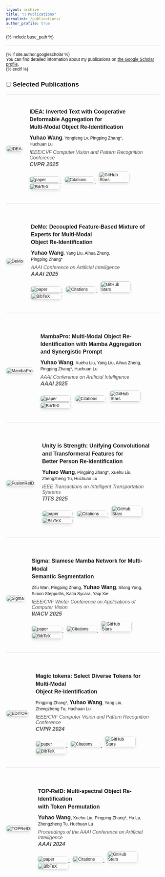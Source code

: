 ```yaml
---
layout: archive
title: "📖 Publications"
permalink: /publications/
author_profile: true
---
```


<style>
  body { font-family: 'Helvetica', Arial, sans-serif; }
  .publications-container { max-width: 1200px; margin: 0 auto; }
  .publication-entry {
    display: flex;
    flex-wrap: wrap;
    margin-bottom: 40px;
    align-items: center;
    border-bottom: 1px solid #ddd;
    padding-bottom: 20px;
  }
  .publication-entry:last-child { border: none; }
  .publication-entry img {
    width: 100%;
    max-width: 100px;
    border-radius: 8px;
    box-shadow: 0px 4px 8px rgba(0,0,0,0.1);
  }
  .publication-info {
    flex: 1;
    padding: 24px;
  }
  .publication-info b {
    font-size: 18px;
    line-height: 1.4;
  }
  .publication-info em {
    color: #555;
    font-size: 16px;
  }
  .publication-buttons a {
    margin-right: 10px;
  }
  hr {
    border: 0;
    height: 1px;
    background: #ddd;
    margin: 20px 0;
  }
</style>

{% include base_path %}

<hr>
{% if site.author.googlescholar %}
  <div class="wordwrap">
    You can find detailed information about my publications on <a href="{{site.author.googlescholar}}">the Google Scholar profile</a>.
  </div>
{% endif %}

<br>

<div class="publications-container">
  <h2>📝 Selected Publications</h2>
  <hr>

  <!-- Publication 1 -->
  <div class="publication-entry">
    <div>
      <img src="{{ base_path }}/images/IDEA.png" alt="IDEA">
    </div>
    <div class="publication-info">
      <div>
        <b>IDEA: Inverted Text with Cooperative Deformable Aggregation for<br>Multi-Modal Object Re-Identification</b>
      </div>
      <div style="margin: 10px 0;">
        <b>Yuhao Wang</b>, Yongfeng Lv, Pingping Zhang*,<br>
        Huchuan Lu
      </div>
      <div>
        <em>IEEE/CVF Computer Vision and Pattern Recognition Conference</em><br>
        <em><b>CVPR 2025</b></em>
      </div>
      <div class="publication-buttons" style="margin-top: 10px;">
        <a href="https://arxiv.org/abs/2503.10324">
          <img src="https://img.shields.io/badge/-Paper-blue?logo=microsoftpowerpoint&logoColor=B7472A&labelColor=white&color=F5F5F5&style=flat" alt="paper">
        </a>
        <a href="https://scholar.google.com/citations?view_op=view_citation&hl=zh-CN&user=WZvjVLkAAAAJ&citation_for_view=WZvjVLkAAAAJ:5nxA0vEk-isC">
          <img src="https://img.shields.io/badge/dynamic/json?logo=Google%20Scholar&url=https%3A%2F%2Fcdn.jsdelivr.net%2Fgh%2F924973292%2F924973292.github.io%40google-scholar-stats%2Fgoogle_scholar_crawler%2Fresults%2Fgs_data.json&query=$.publications['WZvjVLkAAAAJ:5nxA0vEk-isC'].num_citations&labelColor=f6f6f6&color=9cf&style=flat&label=Citations" alt="Citations">
        </a>
        <a href="https://github.com/924973292/IDEA">
          <img src="https://img.shields.io/github/stars/924973292/IDEA?style=social" alt="GitHub Stars">
        </a>
        <a href="{{ base_path }}/ciations/IDEA.md">
          <img src="https://img.shields.io/badge/-BibTeX-blue?labelColor=white&color=F5F5F5&logo=latex&logoColor=008080" alt="BibTeX">
        </a>
      </div>
    </div>
  </div>

  <!-- Publication 2 -->
  <div class="publication-entry">
    <div>
      <img src="{{ base_path }}/images/DeMo.png" alt="DeMo">
    </div>
    <div class="publication-info">
      <div>
        <b>DeMo: Decoupled Feature-Based Mixture of Experts for Multi-Modal<br>Object Re-Identification</b>
      </div>
      <div style="margin: 10px 0;">
        <b>Yuhao Wang</b>, Yang Liu, Aihua Zheng,<br>
        Pingping Zhang*
      </div>
      <div>
        <em>AAAI Conference on Artificial Intelligence</em><br>
        <em><b>AAAI 2025</b></em>
      </div>
      <div class="publication-buttons" style="margin-top: 10px;">
        <a href="https://arxiv.org/abs/2412.10650">
          <img src="https://img.shields.io/badge/-Paper-blue?logo=microsoftpowerpoint&logoColor=B7472A&labelColor=white&color=F5F5F5&style=flat" alt="paper">
        </a>
        <a href="https://scholar.google.com/citations?view_op=view_citation&hl=zh-CN&user=WZvjVLkAAAAJ&citation_for_view=WZvjVLkAAAAJ:hqOjcs7Dif8C">
          <img src="https://img.shields.io/badge/dynamic/json?logo=Google%20Scholar&url=https%3A%2F%2Fcdn.jsdelivr.net%2Fgh%2F924973292%2F924973292.github.io%40google-scholar-stats%2Fgoogle_scholar_crawler%2Fresults%2Fgs_data.json&query=$.publications['WZvjVLkAAAAJ:hqOjcs7Dif8C'].num_citations&labelColor=f6f6f6&color=9cf&style=flat&label=Citations" alt="Citations">
        </a>
        <a href="https://github.com/924973292/DeMo">
          <img src="https://img.shields.io/github/stars/924973292/DeMo?style=social" alt="GitHub Stars">
        </a>
        <a href="{{ base_path }}/ciations/DeMo.md">
          <img src="https://img.shields.io/badge/-BibTeX-blue?labelColor=white&color=F5F5F5&logo=latex&logoColor=008080" alt="BibTeX">
        </a>
      </div>
    </div>
  </div>

  <!-- Publication 3 -->
  <div class="publication-entry">
    <div>
      <img src="{{ base_path }}/images/MambaPro.png" alt="MambaPro">
    </div>
    <div class="publication-info">
      <div>
        <b>MambaPro: Multi-Modal Object Re-Identification with Mamba Aggregation<br>and Synergistic Prompt</b>
      </div>
      <div style="margin: 10px 0;">
        <b>Yuhao Wang</b>, Xuehu Liu, Yang Liu, Aihua Zheng,<br>
        Pingping Zhang*, Huchuan Lu
      </div>
      <div>
        <em>AAAI Conference on Artificial Intelligence</em><br>
        <em><b>AAAI 2025</b></em>
      </div>
      <div class="publication-buttons" style="margin-top: 10px;">
        <a href="https://arxiv.org/abs/2412.10707">
          <img src="https://img.shields.io/badge/-Paper-blue?logo=microsoftpowerpoint&logoColor=B7472A&labelColor=white&color=F5F5F5&style=flat" alt="paper">
        </a>
        <a href="https://scholar.google.com/citations?view_op=view_citation&hl=zh-CN&user=WZvjVLkAAAAJ&citation_for_view=WZvjVLkAAAAJ:ufrVoPGSRksC">
          <img src="https://img.shields.io/badge/dynamic/json?logo=Google%20Scholar&url=https%3A%2F%2Fcdn.jsdelivr.net%2Fgh%2F924973292%2F924973292.github.io%40google-scholar-stats%2Fgoogle_scholar_crawler%2Fresults%2Fgs_data.json&query=$.publications['WZvjVLkAAAAJ:ufrVoPGSRksC'].num_citations&labelColor=f6f6f6&color=9cf&style=flat&label=Citations" alt="Citations">
        </a>
        <a href="https://github.com/924973292/MambaPro">
          <img src="https://img.shields.io/github/stars/924973292/MambaPro?style=social" alt="GitHub Stars">
        </a>
        <a href="{{ base_path }}/ciations/MambaPro.md">
          <img src="https://img.shields.io/badge/-BibTeX-blue?labelColor=white&color=F5F5F5&logo=latex&logoColor=008080" alt="BibTeX">
        </a>
      </div>
    </div>
  </div>

  <!-- Publication 4 -->
  <div class="publication-entry">
    <div>
      <img src="{{ base_path }}/images/FusionReID.png" alt="FusionReID">
    </div>
    <div class="publication-info">
      <div>
        <b>Unity is Strength: Unifying Convolutional and Transformeral Features for<br>Better Person Re-Identification</b>
      </div>
      <div style="margin: 10px 0;">
        <b>Yuhao Wang</b>, Pingping Zhang*,  Xuehu Liu,<br>
        Zhengzheng Tu, Huchuan Lu
      </div>
      <div>
        <em>IEEE Transactions on Intelligent Transportation Systems</em><br>
        <em><b>TITS 2025</b></em>
      </div>
      <div class="publication-buttons" style="margin-top: 10px;">
        <a href="https://arxiv.org/abs/2412.17239">
          <img src="https://img.shields.io/badge/-Paper-blue?logo=microsoftpowerpoint&logoColor=B7472A&labelColor=white&color=F5F5F5&style=flat" alt="paper">
        </a>
        <a href="https://scholar.google.com/citations?view_op=view_citation&hl=zh-CN&user=WZvjVLkAAAAJ&citation_for_view=WZvjVLkAAAAJ:Y0pCki6q_DkC">
          <img src="https://img.shields.io/badge/dynamic/json?logo=Google%20Scholar&url=https%3A%2F%2Fcdn.jsdelivr.net%2Fgh%2F924973292%2F924973292.github.io%40google-scholar-stats%2Fgoogle_scholar_crawler%2Fresults%2Fgs_data.json&query=$[%27publications%27][%27WZvjVLkAAAAJ:Y0pCki6q_DkC%27][%27num_citations%27]&labelColor=f6f6f6&color=9cf&style=flat&label=Citations" alt="Citations">
        </a>
        <a href="https://github.com/924973292/FusionReID">
          <img src="https://img.shields.io/github/stars/924973292/FusionReID?style=social" alt="GitHub Stars">
        </a>
        <a href="{{ base_path }}/ciations/FusionReID.md">
          <img src="https://img.shields.io/badge/-BibTeX-blue?labelColor=white&color=F5F5F5&logo=latex&logoColor=008080" alt="BibTeX">
        </a>
      </div>
    </div>
  </div>

  <!-- Publication 5 -->
  <div class="publication-entry">
    <div>
      <img src="{{ base_path }}/images/Sigma.png" alt="Sigma">
    </div>
    <div class="publication-info">
      <div>
        <b>Sigma: Siamese Mamba Network for Multi-Modal<br>Semantic Segmentation</b>
      </div>
      <div style="margin: 10px 0;">
        Zifu Wan, Pingping Zhang, <b>Yuhao Wang</b>, Silong Yong,<br>
        Simon Stepputtis, Katia Sycara, Yaqi Xie
      </div>
      <div>
        <em>IEEE/CVF Winter Conference on Applications of Computer Vision</em><br>
        <em><b>WACV 2025</b></em>
      </div>
      <div class="publication-buttons" style="margin-top: 10px;">
        <a href="https://arxiv.org/abs/2404.04256">
          <img src="https://img.shields.io/badge/-Paper-blue?logo=microsoftpowerpoint&logoColor=B7472A&labelColor=white&color=F5F5F5&style=flat" alt="paper">
        </a>
        <a href="https://scholar.google.com/citations?view_op=view_citation&hl=zh-CN&user=WZvjVLkAAAAJ&citation_for_view=WZvjVLkAAAAJ:qjMakFHDy7sC">
          <img src="https://img.shields.io/badge/dynamic/json?logo=Google%20Scholar&url=https%3A%2F%2Fcdn.jsdelivr.net%2Fgh%2F924973292%2F924973292.github.io%40google-scholar-stats%2Fgoogle_scholar_crawler%2Fresults%2Fgs_data.json&query=$.publications['WZvjVLkAAAAJ:qjMakFHDy7sC'].num_citations&labelColor=f6f6f6&color=9cf&style=flat&label=Citations" alt="Citations">
        </a>
        <a href="https://github.com/zifuwan/Sigma">
          <img src="https://img.shields.io/github/stars/zifuwan/Sigma?style=social" alt="GitHub Stars">
        </a>
        <a href="{{ base_path }}/ciations/Sigma.md">
          <img src="https://img.shields.io/badge/-BibTeX-blue?labelColor=white&color=F5F5F5&logo=latex&logoColor=008080" alt="BibTeX">
        </a>
      </div>
    </div>
  </div>

  <!-- Publication 6 -->
  <div class="publication-entry">
    <div>
      <img src="{{ base_path }}/images/EDITOR.png" alt="EDITOR">
    </div>
    <div class="publication-info">
      <div>
        <b>Magic tokens: Select Diverse Tokens for Multi-Modal<br>Object Re-Identification</b>
      </div>
      <div style="margin: 10px 0;">
        Pingping Zhang*, <b>Yuhao Wang</b>, Yang Liu,<br>
        Zhengzheng Tu, Huchuan Lu
      </div>
      <div>
        <em>IEEE/CVF Computer Vision and Pattern Recognition Conference</em><br>
        <em><b>CVPR 2024</b></em>
      </div>
      <div class="publication-buttons" style="margin-top: 10px;">
        <a href="https://openaccess.thecvf.com/content/CVPR2024/html/Zhang_Magic_Tokens_Select_Diverse_Tokens_for_Multi-modal_Object_Re-Identification_CVPR_2024_paper.html">
          <img src="https://img.shields.io/badge/-Paper-blue?logo=microsoftpowerpoint&logoColor=B7472A&labelColor=white&color=F5F5F5&style=flat" alt="paper">
        </a>
        <a href="https://scholar.google.com/citations?view_op=view_citation&hl=zh-CN&user=WZvjVLkAAAAJ&citation_for_view=WZvjVLkAAAAJ:2osOgNQ5qMEC">
          <img src="https://img.shields.io/badge/dynamic/json?logo=Google%20Scholar&url=https%3A%2F%2Fcdn.jsdelivr.net%2Fgh%2F924973292%2F924973292.github.io%40google-scholar-stats%2Fgoogle_scholar_crawler%2Fresults%2Fgs_data.json&query=$[%27publications%27][%27WZvjVLkAAAAJ:2osOgNQ5qMEC%27][%27num_citations%27]&labelColor=f6f6f6&color=9cf&style=flat&label=Citations" alt="Citations">
        </a>
        <a href="https://github.com/924973292/EDITOR">
          <img src="https://img.shields.io/github/stars/924973292/EDITOR?style=social" alt="GitHub Stars">
        </a>
        <a href="{{ base_path }}/ciations/EDITOR.md">
          <img src="https://img.shields.io/badge/-BibTeX-blue?labelColor=white&color=F5F5F5&logo=latex&logoColor=008080" alt="BibTeX">
        </a>
      </div>
    </div>
  </div>

  <!-- Publication 7 -->
  <div class="publication-entry">
    <div>
      <img src="{{ base_path }}/images/TOPReID.png" alt="TOPReID">
    </div>
    <div class="publication-info">
      <div>
        <b>TOP-ReID: Multi-spectral Object Re-Identification<br>with Token Permutation</b>
      </div>
      <div style="margin: 10px 0;">
        <b>Yuhao Wang</b>, Xuehu Liu, Pingping Zhang*, Hu Lu,<br>
        Zhengzheng Tu, Huchuan Lu
      </div>
      <div>
        <em>Proceedings of the AAAI Conference on Artificial Intelligence</em><br>
        <em><b>AAAI 2024</b></em>
      </div>
      <div class="publication-buttons" style="margin-top: 10px;">
        <a href="https://ojs.aaai.org/index.php/AAAI/article/view/28388">
          <img src="https://img.shields.io/badge/-Paper-blue?logo=microsoftpowerpoint&logoColor=B7472A&labelColor=white&color=F5F5F5&style=flat" alt="paper">
        </a>
        <a href="https://scholar.google.com/citations?view_op=view_citation&hl=zh-CN&user=WZvjVLkAAAAJ&citation_for_view=WZvjVLkAAAAJ:IjCSPb-OGe4C">
          <img src="https://img.shields.io/badge/dynamic/json?logo=Google%20Scholar&url=https%3A%2F%2Fcdn.jsdelivr.net%2Fgh%2F924973292%2F924973292.github.io%40google-scholar-stats%2Fgoogle_scholar_crawler%2Fresults%2Fgs_data.json&query=$[%27publications%27][%27WZvjVLkAAAAJ:IjCSPb-OGe4C%27][%27num_citations%27]&labelColor=f6f6f6&color=9cf&style=flat&label=Citations" alt="Citations">
        </a>
        <a href="https://github.com/924973292/TOP-ReID">
          <img src="https://img.shields.io/github/stars/924973292/TOP-ReID?style=social" alt="GitHub Stars">
        </a>
        <a href="{{ base_path }}/ciations/TOPReID.md">
          <img src="https://img.shields.io/badge/-BibTeX-blue?labelColor=white&color=F5F5F5&logo=latex&logoColor=008080" alt="BibTeX">
        </a>
      </div>
    </div>
  </div>

</div>
